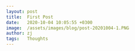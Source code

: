```yaml
---
layout: post
title:  First Post
date:   2020-10-04 10:05:55 +0300
image:  /assets/images/blog/post-20201004-1.PNG
author: zj
tags:   Thoughts
---
```


